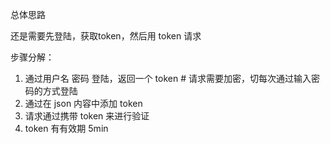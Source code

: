 总体思路

还是需要先登陆，获取token，然后用 token 请求

步骤分解：

1. 通过用户名 密码 登陆，返回一个 token # 请求需要加密，切每次通过输入密码的方式登陆
2. 通过在 json 内容中添加 token
3. 请求通过携带 token 来进行验证
4. token 有有效期 5min
